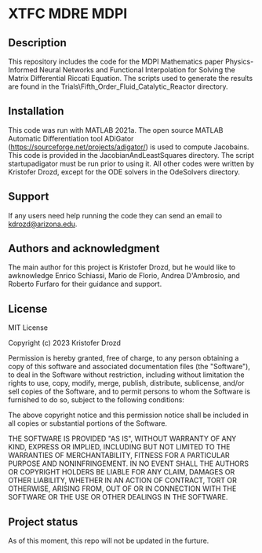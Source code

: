 # XTFC MDRE MDPI

## Description
This repository includes the code for the MDPI Mathematics paper Physics-Informed Neural Networks and Functional Interpolation for Solving the Matrix Differential Riccati Equation. The scripts used to generate the results are found in the Trials\Fifth_Order_Fluid_Catalytic_Reactor directory.

## Installation
This code was run with MATLAB 2021a. The open source MATLAB Automatic Differentiation tool ADiGator (https://sourceforge.net/projects/adigator/) is used to compute Jacobains. This code is provided in the JacobianAndLeastSquares directory. The script startupadigator must be run prior to using it. All other codes were written by Kristofer Drozd, except for the ODE solvers in the OdeSolvers directory.

## Support
If any users need help running the code they can send an email to kdrozd@arizona.edu.

## Authors and acknowledgment
The main author for this project is Kristofer Drozd, but he would like to awknowledge Enrico Schiassi, Mario de Florio, Andrea D'Ambrosio, and Roberto Furfaro for their guidance and support.

## License

MIT License

Copyright (c) 2023 Kristofer Drozd

Permission is hereby granted, free of charge, to any person obtaining a copy
of this software and associated documentation files (the "Software"), to deal
in the Software without restriction, including without limitation the rights
to use, copy, modify, merge, publish, distribute, sublicense, and/or sell
copies of the Software, and to permit persons to whom the Software is
furnished to do so, subject to the following conditions:

The above copyright notice and this permission notice shall be included in all
copies or substantial portions of the Software.

THE SOFTWARE IS PROVIDED "AS IS", WITHOUT WARRANTY OF ANY KIND, EXPRESS OR
IMPLIED, INCLUDING BUT NOT LIMITED TO THE WARRANTIES OF MERCHANTABILITY,
FITNESS FOR A PARTICULAR PURPOSE AND NONINFRINGEMENT. IN NO EVENT SHALL THE
AUTHORS OR COPYRIGHT HOLDERS BE LIABLE FOR ANY CLAIM, DAMAGES OR OTHER
LIABILITY, WHETHER IN AN ACTION OF CONTRACT, TORT OR OTHERWISE, ARISING FROM,
OUT OF OR IN CONNECTION WITH THE SOFTWARE OR THE USE OR OTHER DEALINGS IN THE
SOFTWARE.

## Project status
As of this moment, this repo will not be updated in the furture.
